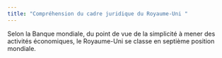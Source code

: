 ```yaml
---
title: "Compréhension du cadre juridique du Royaume-Uni "
---
```


Selon la Banque mondiale, du point de vue de la simplicité à mener des activités économiques, le Royaume-Uni se classe en septième position mondiale.
